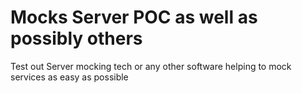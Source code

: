 # Mocks Server POC as well as possibly others
Test out Server mocking tech or any other software helping to mock services as easy as possible
